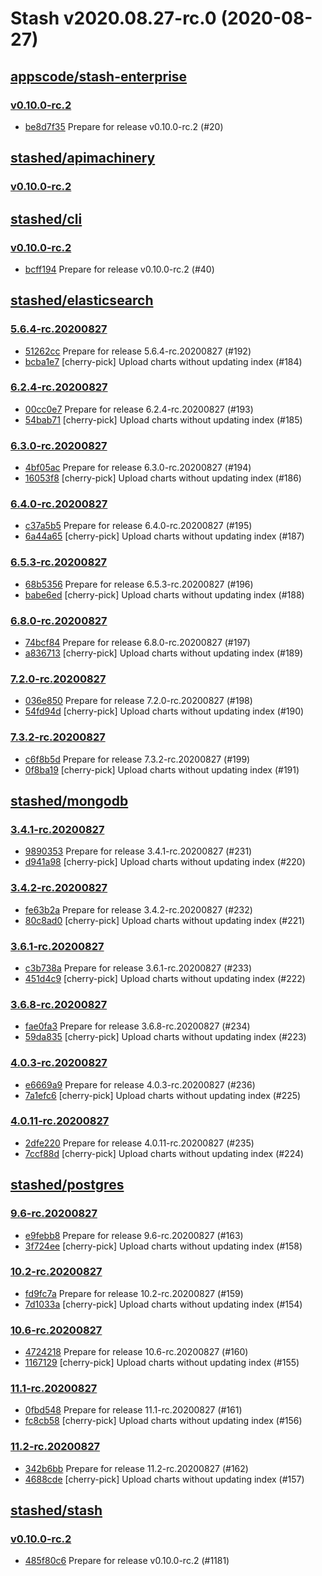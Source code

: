 # Stash v2020.08.27-rc.0 (2020-08-27)


## [appscode/stash-enterprise](https://github.com/appscode/stash-enterprise)

### [v0.10.0-rc.2](https://github.com/appscode/stash-enterprise/releases/tag/v0.10.0-rc.2)

- [be8d7f35](https://github.com/appscode/stash-enterprise/commit/be8d7f35) Prepare for release v0.10.0-rc.2 (#20)



## [stashed/apimachinery](https://github.com/stashed/apimachinery)

### [v0.10.0-rc.2](https://github.com/stashed/apimachinery/releases/tag/v0.10.0-rc.2)




## [stashed/cli](https://github.com/stashed/cli)

### [v0.10.0-rc.2](https://github.com/stashed/cli/releases/tag/v0.10.0-rc.2)

- [bcff194](https://github.com/stashed/cli/commit/bcff194) Prepare for release v0.10.0-rc.2 (#40)



## [stashed/elasticsearch](https://github.com/stashed/elasticsearch)

### [5.6.4-rc.20200827](https://github.com/stashed/elasticsearch/releases/tag/5.6.4-rc.20200827)

- [51262cc](https://github.com/stashed/elasticsearch/commit/51262cc) Prepare for release 5.6.4-rc.20200827 (#192)
- [bcba1e7](https://github.com/stashed/elasticsearch/commit/bcba1e7) [cherry-pick] Upload charts without updating index (#184)


### [6.2.4-rc.20200827](https://github.com/stashed/elasticsearch/releases/tag/6.2.4-rc.20200827)

- [00cc0e7](https://github.com/stashed/elasticsearch/commit/00cc0e7) Prepare for release 6.2.4-rc.20200827 (#193)
- [54bab71](https://github.com/stashed/elasticsearch/commit/54bab71) [cherry-pick] Upload charts without updating index (#185)


### [6.3.0-rc.20200827](https://github.com/stashed/elasticsearch/releases/tag/6.3.0-rc.20200827)

- [4bf05ac](https://github.com/stashed/elasticsearch/commit/4bf05ac) Prepare for release 6.3.0-rc.20200827 (#194)
- [16053f8](https://github.com/stashed/elasticsearch/commit/16053f8) [cherry-pick] Upload charts without updating index (#186)


### [6.4.0-rc.20200827](https://github.com/stashed/elasticsearch/releases/tag/6.4.0-rc.20200827)

- [c37a5b5](https://github.com/stashed/elasticsearch/commit/c37a5b5) Prepare for release 6.4.0-rc.20200827 (#195)
- [6a44a65](https://github.com/stashed/elasticsearch/commit/6a44a65) [cherry-pick] Upload charts without updating index (#187)


### [6.5.3-rc.20200827](https://github.com/stashed/elasticsearch/releases/tag/6.5.3-rc.20200827)

- [68b5356](https://github.com/stashed/elasticsearch/commit/68b5356) Prepare for release 6.5.3-rc.20200827 (#196)
- [babe6ed](https://github.com/stashed/elasticsearch/commit/babe6ed) [cherry-pick] Upload charts without updating index (#188)


### [6.8.0-rc.20200827](https://github.com/stashed/elasticsearch/releases/tag/6.8.0-rc.20200827)

- [74bcf84](https://github.com/stashed/elasticsearch/commit/74bcf84) Prepare for release 6.8.0-rc.20200827 (#197)
- [a836713](https://github.com/stashed/elasticsearch/commit/a836713) [cherry-pick] Upload charts without updating index (#189)


### [7.2.0-rc.20200827](https://github.com/stashed/elasticsearch/releases/tag/7.2.0-rc.20200827)

- [036e850](https://github.com/stashed/elasticsearch/commit/036e850) Prepare for release 7.2.0-rc.20200827 (#198)
- [54fd94d](https://github.com/stashed/elasticsearch/commit/54fd94d) [cherry-pick] Upload charts without updating index (#190)


### [7.3.2-rc.20200827](https://github.com/stashed/elasticsearch/releases/tag/7.3.2-rc.20200827)

- [c6f8b5d](https://github.com/stashed/elasticsearch/commit/c6f8b5d) Prepare for release 7.3.2-rc.20200827 (#199)
- [0f8ba19](https://github.com/stashed/elasticsearch/commit/0f8ba19) [cherry-pick] Upload charts without updating index (#191)



## [stashed/mongodb](https://github.com/stashed/mongodb)

### [3.4.1-rc.20200827](https://github.com/stashed/mongodb/releases/tag/3.4.1-rc.20200827)

- [9890353](https://github.com/stashed/mongodb/commit/9890353) Prepare for release 3.4.1-rc.20200827 (#231)
- [d941a98](https://github.com/stashed/mongodb/commit/d941a98) [cherry-pick] Upload charts without updating index (#220)


### [3.4.2-rc.20200827](https://github.com/stashed/mongodb/releases/tag/3.4.2-rc.20200827)

- [fe63b2a](https://github.com/stashed/mongodb/commit/fe63b2a) Prepare for release 3.4.2-rc.20200827 (#232)
- [80c8ad0](https://github.com/stashed/mongodb/commit/80c8ad0) [cherry-pick] Upload charts without updating index (#221)


### [3.6.1-rc.20200827](https://github.com/stashed/mongodb/releases/tag/3.6.1-rc.20200827)

- [c3b738a](https://github.com/stashed/mongodb/commit/c3b738a) Prepare for release 3.6.1-rc.20200827 (#233)
- [451d4c9](https://github.com/stashed/mongodb/commit/451d4c9) [cherry-pick] Upload charts without updating index (#222)


### [3.6.8-rc.20200827](https://github.com/stashed/mongodb/releases/tag/3.6.8-rc.20200827)

- [fae0fa3](https://github.com/stashed/mongodb/commit/fae0fa3) Prepare for release 3.6.8-rc.20200827 (#234)
- [59da835](https://github.com/stashed/mongodb/commit/59da835) [cherry-pick] Upload charts without updating index (#223)


### [4.0.3-rc.20200827](https://github.com/stashed/mongodb/releases/tag/4.0.3-rc.20200827)

- [e6669a9](https://github.com/stashed/mongodb/commit/e6669a9) Prepare for release 4.0.3-rc.20200827 (#236)
- [7a1efc6](https://github.com/stashed/mongodb/commit/7a1efc6) [cherry-pick] Upload charts without updating index (#225)


### [4.0.11-rc.20200827](https://github.com/stashed/mongodb/releases/tag/4.0.11-rc.20200827)

- [2dfe220](https://github.com/stashed/mongodb/commit/2dfe220) Prepare for release 4.0.11-rc.20200827 (#235)
- [7ccf88d](https://github.com/stashed/mongodb/commit/7ccf88d) [cherry-pick] Upload charts without updating index (#224)



## [stashed/postgres](https://github.com/stashed/postgres)

### [9.6-rc.20200827](https://github.com/stashed/postgres/releases/tag/9.6-rc.20200827)

- [e9febb8](https://github.com/stashed/postgres/commit/e9febb8) Prepare for release 9.6-rc.20200827 (#163)
- [3f724ee](https://github.com/stashed/postgres/commit/3f724ee) [cherry-pick] Upload charts without updating index (#158)


### [10.2-rc.20200827](https://github.com/stashed/postgres/releases/tag/10.2-rc.20200827)

- [fd9fc7a](https://github.com/stashed/postgres/commit/fd9fc7a) Prepare for release 10.2-rc.20200827 (#159)
- [7d1033a](https://github.com/stashed/postgres/commit/7d1033a) [cherry-pick] Upload charts without updating index (#154)


### [10.6-rc.20200827](https://github.com/stashed/postgres/releases/tag/10.6-rc.20200827)

- [4724218](https://github.com/stashed/postgres/commit/4724218) Prepare for release 10.6-rc.20200827 (#160)
- [1167129](https://github.com/stashed/postgres/commit/1167129) [cherry-pick] Upload charts without updating index (#155)


### [11.1-rc.20200827](https://github.com/stashed/postgres/releases/tag/11.1-rc.20200827)

- [0fbd548](https://github.com/stashed/postgres/commit/0fbd548) Prepare for release 11.1-rc.20200827 (#161)
- [fc8cb58](https://github.com/stashed/postgres/commit/fc8cb58) [cherry-pick] Upload charts without updating index (#156)


### [11.2-rc.20200827](https://github.com/stashed/postgres/releases/tag/11.2-rc.20200827)

- [342b6bb](https://github.com/stashed/postgres/commit/342b6bb) Prepare for release 11.2-rc.20200827 (#162)
- [4688cde](https://github.com/stashed/postgres/commit/4688cde) [cherry-pick] Upload charts without updating index (#157)



## [stashed/stash](https://github.com/stashed/stash)

### [v0.10.0-rc.2](https://github.com/stashed/stash/releases/tag/v0.10.0-rc.2)

- [485f80c6](https://github.com/stashed/stash/commit/485f80c6) Prepare for release v0.10.0-rc.2 (#1181)



